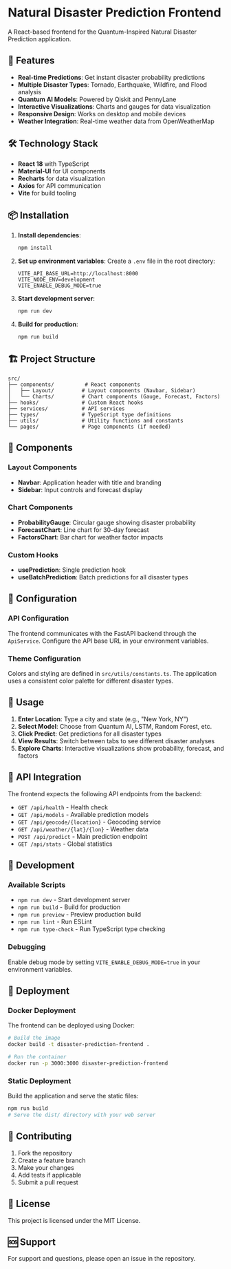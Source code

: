 # Natural Disaster Prediction Frontend

A React-based frontend for the Quantum-Inspired Natural Disaster Prediction application.

## 🚀 Features

- **Real-time Predictions**: Get instant disaster probability predictions
- **Multiple Disaster Types**: Tornado, Earthquake, Wildfire, and Flood analysis
- **Quantum AI Models**: Powered by Qiskit and PennyLane
- **Interactive Visualizations**: Charts and gauges for data visualization
- **Responsive Design**: Works on desktop and mobile devices
- **Weather Integration**: Real-time weather data from OpenWeatherMap

## 🛠️ Technology Stack

- **React 18** with TypeScript
- **Material-UI** for UI components
- **Recharts** for data visualization
- **Axios** for API communication
- **Vite** for build tooling

## 📦 Installation

1. **Install dependencies**:

   ```bash
   npm install
   ```

2. **Set up environment variables**:
   Create a `.env` file in the root directory:

   ```env
   VITE_API_BASE_URL=http://localhost:8000
   VITE_NODE_ENV=development
   VITE_ENABLE_DEBUG_MODE=true
   ```

3. **Start development server**:

   ```bash
   npm run dev
   ```

4. **Build for production**:
   ```bash
   npm run build
   ```

## 🏗️ Project Structure

```
src/
├── components/          # React components
│   ├── Layout/         # Layout components (Navbar, Sidebar)
│   └── Charts/         # Chart components (Gauge, Forecast, Factors)
├── hooks/              # Custom React hooks
├── services/           # API services
├── types/              # TypeScript type definitions
├── utils/              # Utility functions and constants
└── pages/              # Page components (if needed)
```

## 🎨 Components

### Layout Components

- **Navbar**: Application header with title and branding
- **Sidebar**: Input controls and forecast display

### Chart Components

- **ProbabilityGauge**: Circular gauge showing disaster probability
- **ForecastChart**: Line chart for 30-day forecast
- **FactorsChart**: Bar chart for weather factor impacts

### Custom Hooks

- **usePrediction**: Single prediction hook
- **useBatchPrediction**: Batch predictions for all disaster types

## 🔧 Configuration

### API Configuration

The frontend communicates with the FastAPI backend through the `ApiService`. Configure the API base URL in your environment variables.

### Theme Configuration

Colors and styling are defined in `src/utils/constants.ts`. The application uses a consistent color palette for different disaster types.

## 📱 Usage

1. **Enter Location**: Type a city and state (e.g., "New York, NY")
2. **Select Model**: Choose from Quantum AI, LSTM, Random Forest, etc.
3. **Click Predict**: Get predictions for all disaster types
4. **View Results**: Switch between tabs to see different disaster analyses
5. **Explore Charts**: Interactive visualizations show probability, forecast, and factors

## 🔌 API Integration

The frontend expects the following API endpoints from the backend:

- `GET /api/health` - Health check
- `GET /api/models` - Available prediction models
- `GET /api/geocode/{location}` - Geocoding service
- `GET /api/weather/{lat}/{lon}` - Weather data
- `POST /api/predict` - Main prediction endpoint
- `GET /api/stats` - Global statistics

## 🐛 Development

### Available Scripts

- `npm run dev` - Start development server
- `npm run build` - Build for production
- `npm run preview` - Preview production build
- `npm run lint` - Run ESLint
- `npm run type-check` - Run TypeScript type checking

### Debugging

Enable debug mode by setting `VITE_ENABLE_DEBUG_MODE=true` in your environment variables.

## 🚀 Deployment

### Docker Deployment

The frontend can be deployed using Docker:

```bash
# Build the image
docker build -t disaster-prediction-frontend .

# Run the container
docker run -p 3000:3000 disaster-prediction-frontend
```

### Static Deployment

Build the application and serve the static files:

```bash
npm run build
# Serve the dist/ directory with your web server
```

## 🤝 Contributing

1. Fork the repository
2. Create a feature branch
3. Make your changes
4. Add tests if applicable
5. Submit a pull request

## 📄 License

This project is licensed under the MIT License.

## 🆘 Support

For support and questions, please open an issue in the repository.
